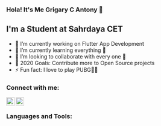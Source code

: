 ### Hola! It's Me Grigary C Antony 👋

## I'm a Student at Sahrdaya CET
- 🔭 I’m currently working on Flutter App Development
- 🌱 I’m currently learning everything 🤣
- 👯 I’m looking to collaborate with every one 🤣
- 🥅 2020 Goals: Contribute more to Open Source projects
- ⚡ Fun fact: I love to play PUBG🤣🤣

### Connect with me:

[<img align="left" alt="codeSTACKr | LinkedIn" width="22px" src="https://cdn.jsdelivr.net/npm/simple-icons@v3/icons/linkedin.svg" />][linkedin]
[<img align="left" alt="codeSTACKr | Instagram" width="22px" src="https://cdn.jsdelivr.net/npm/simple-icons@v3/icons/instagram.svg" />][instagram]

<br />



### Languages and Tools:



<br />
<br />


[instagram]: https://instagram.com/grigary_dracorig
[linkedin]: https://www.linkedin.com/in/grigary-c-antony
